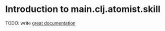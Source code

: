 # Introduction to main.clj.atomist.skill

TODO: write [great documentation](http://jacobian.org/writing/what-to-write/)
